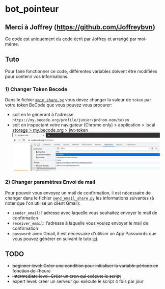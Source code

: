 # bot_pointeur

## Merci à Joffrey (https://github.com/Joffreybvn)
Ce code est uniquement du code écrit par Joffrey et arrangé par moi-même.

## Tuto

Pour faire fonctionner ce code, différentes variables doivent être modifiées pour contenir vos informations.

### 1) Changer Token Becode
Dans le fichier [`main_share.py`](https://github.com/yolannos/bot_pointeur/blob/main/main_share.py) vous devez changer la valeur de `token` par votre token BeCode que vous pouvez vous procurer:

- soit en le générant à l'adresse `https://my.becode.org/profile/junior/prénom-nom/token` 
- soit en inspectant votre navigateur (Chrome only) > application > local storage > my.becode.org > jwt-token
![Philadelphia's Magic Gardens. This place was so cool!](./assets/token.png "Philadelphia's Magic Gardens")


### 2) Changer paramètres Envoi de mail
Pour pouvoir vous envoyez un mail de confirmation, il est nécessaire de changer dans le fichier [`send_email_share.py`](https://github.com/yolannos/bot_pointeur/blob/main/utils/send_email_share.py) les informations suivantes (à noter que l'on utilise un client Gmail):

- `sender_email`: l'adresse avec laquelle vous souhaitez envoyer le mail de confirmation
- `receiver_email`: l'adresse à laquelle vous voulez envoyer le mail de confirmation
- `password`: avec Gmail, il est nécessaire d'utiliser un App Passwords que vous pouvez générer en suivant le tuto [ici](https://support.google.com/accounts/answer/185833?hl=en).

## TODO
- ~~beginner level: Créer une condition pour initialiser la variable période en fonction de l'heure~~
- ~~intermediate level: Créer un cron qui exécute le script~~
- expert level: créer un serveur qui exécute le script 4 fois par jour
